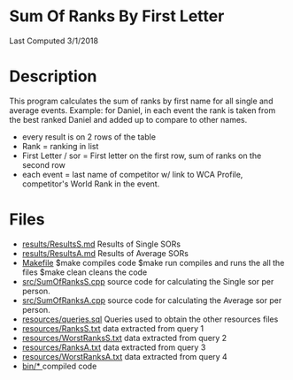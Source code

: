 # Sum Of Ranks By First Letter

Last Computed 3/1/2018

# Description 
This program calculates the sum of ranks by first name for all single and average events.
Example: for Daniel, in each event the rank is taken from the best ranked Daniel and added up to compare to other names. 

 - every result is on 2 rows of the table
 - Rank = ranking in list
 - First Letter / sor = First letter on the first row, sum of ranks on the second row
 - each event = last name of competitor w/ link to WCA Profile, competitor's World Rank in the event.

# Files

 - [results/ResultsS.md](https://github.com/Jambrose777/JacobAmbroseWCAStatistics/blob/master/SumOfRanksFirstName/results/ResultsS.md)
	Results of Single SORs
- [results/ResultsA.md](https://github.com/Jambrose777/JacobAmbroseWCAStatistics/blob/master/SumOfRanksFirstName/results/ResultsA.md)
	Results of Average SORs
 - [Makefile](https://github.com/Jambrose777/JacobAmbroseWCAStatistics/blob/master/SumOfRanksFirstName/Makefile)
	$make
		compiles code
	$make run 
		compiles and runs the all the files
	$make clean
		cleans the code
 - [src/SumOfRanksS.cpp](https://github.com/Jambrose777/JacobAmbroseWCAStatistics/blob/master/SumOfRanksFirstName/src/SumOfRanksS.cpp)
	source code for calculating the Single sor per person.
- [src/SumOfRanksA.cpp](https://github.com/Jambrose777/JacobAmbroseWCAStatistics/blob/master/SumOfRanksFirstName/src/SumOfRanksA.cpp)
	source code for calculating the Average sor per person.
 - [resources/queries.sql](https://github.com/Jambrose777/JacobAmbroseWCAStatistics/blob/master/SumOfRanksFirstName/resources/queries.sql)
	Queries used to obtain the other resources files
 - [resources/RanksS.txt](https://github.com/Jambrose777/JacobAmbroseWCAStatistics/blob/master/SumOfRanksFirstName/resources/RanksS.txt)
	data extracted from query 1
- [resources/WorstRanksS.txt](https://github.com/Jambrose777/JacobAmbroseWCAStatistics/blob/master/SumOfRanksFirstName/resources/WorstRanksS.txt)
	data extracted from query 2
- [resources/RanksA.txt](https://github.com/Jambrose777/JacobAmbroseWCAStatistics/blob/master/SumOfRanksFirstName/resources/RanksA.txt)
	data extracted from query 3
- [resources/WorstRanksA.txt](https://github.com/Jambrose777/JacobAmbroseWCAStatistics/blob/master/SumOfRanksFirstName/resources/WorstRanksA.txt)
	data extracted from query 4
 - [bin/* ](https://github.com/Jambrose777/JacobAmbroseWCAStatistics/tree/master/SumOfRanksFirstName/bin)
	compiled code


